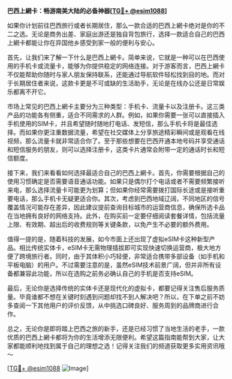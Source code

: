 **巴西上網卡：畅游南美大陆的必备神器[[TG💪+ @esim1088](https://t.me/s/esim1088)]**

如果你计划前往巴西旅行或者长期居住，那么一款合适的巴西上網卡绝对是你的不二之选。无论是商务出差、家庭出游还是独自背包旅行，选择一款适合自己的巴西上網卡都能让你在异国他乡感受到家一般的便利与安心。

首先，让我们来了解一下什么是巴西上網卡。简单来说，它就是一种可以在巴西使用的手机卡或流量卡，能够为你提供稳定的网络连接。对于游客而言，巴西上網卡不仅能帮助你随时与家人朋友保持联系，还能通过导航软件轻松找到目的地。而对于长期居住者来说，这款卡更是不可或缺的生活助手，无论是在线办公还是日常娱乐都离不开它。

市场上常见的巴西上網卡主要分为三种类型：手机卡、流量卡以及注册卡。这三类产品的功能各有侧重，适合不同需求的人群。例如，如果你需要一张可以直接插入手机使用的SIM卡，并且希望随时随地打电话、发短信，那么手机卡将是最佳选择。而如果你更注重数据流量，希望在社交媒体上分享旅途精彩瞬间或是观看在线视频，那么流量卡就非常适合你了。至于那些想要在巴西开通本地号码并享受通话和短信服务的朋友，则可以选择注册卡，这类卡片通常会附带一定的通话时长和短信额度。

接下来，我们来看看如何选择最适合自己的巴西上網卡。首先，你需要根据自己的使用习惯确定是否需要语音通话功能。如果只是偶尔打个电话或者不需要频繁接听来电，那么选择流量卡可能更为划算；但如果你经常需要拨打国际长途或是接听重要电话，那么手机卡无疑更适合你。其次，考虑到巴西地域辽阔，不同地区的信号覆盖情况可能存在差异，因此建议提前查询目标城市的运营商信息，确保所选卡品在当地拥有良好的网络支持。此外，在购买前一定要仔细阅读套餐详情，包括流量上限、有效期、超出后的收费规则等关键条款，以免产生不必要的额外费用。

值得一提的是，随着科技的发展，如今市面上还出现了虚拟eSIM卡这种新型产品。相比传统实体卡，eSIM卡无需物理插拔即可实现快速切换运营商，极大地方便了跨境旅行者。同时，由于其体积小巧轻便，非常适合携带多部设备（如手机和平板电脑）的用户。不过需要注意的是，虽然eSIM技术前景广阔，但并非所有设备都兼容此功能，所以在选购之前务必确认自己的手机是否支持eSIM。

最后，无论你是选择传统的实体卡还是现代化的虚拟卡，都要记得关注售后服务质量。毕竟谁都不想在关键时刻遇到问题却找不到人解决吧？所以，在下单之前不妨多查阅一下其他用户的评价反馈，从中挑选口碑良好、服务周到的品牌商进行合作。

总之，无论你是即将踏上巴西之旅的新手，还是已经习惯了当地生活的老手，一款优质的巴西上網卡都将为你的生活增添无限便利。希望这篇指南能帮到大家，让大家都能顺利地找到属于自己的理想之选！记得关注我们的频道获取更多实用资讯哦～

[[TG💪+ @esim1088](https://t.me/s/esim1088) ![Image](https://i.postimg.cc/4NQfJmqS/Snipaste-2025-05-13-00-14-12.png)]